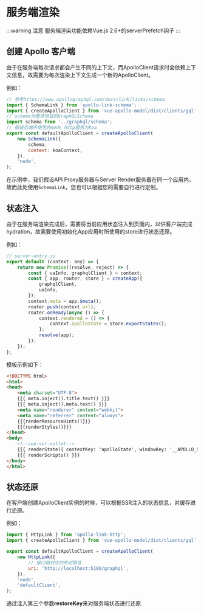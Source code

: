 # 服务端渲染

:::warning 注意
服务端渲染功能依赖Vue.js 2.6+的serverPrefetch钩子
:::

## 创建 Apollo 客户端
由于在服务端每次请求都会产生不同的上下文，而ApolloClient请求时会依赖上下文信息，故需要为每次渲染上下文生成一个新的ApolloClient。

例如：
```javascript
// 参考https://www.apollographql.com/docs/link/links/schema
import { SchemaLink } from 'apollo-link-schema';
import { createApolloClient } from 'vue-apollo-model/dist/clients/gql';
// schema为整体项目的GraphQLSchema
import schema from '../graphql/schema';
// 假设后端所使用的node http服务为koa
export const defaultApolloClient = createApolloClient(
    new SchemaLink({
        schema,
        context: koaContext,
    }),
    'node',
);
```
在示例中，我们假设API Proxy服务器与Server Render服务器在同一个应用内，故而此处使用`SchemaLink`，您也可以根据您的需要自行进行定制。

## 状态注入
由于在服务端渲染完成后，需要将当前应用状态注入到页面内，以供客户端完成hydration，故需要使用初始化App应用时所使用的store进行状态还原。

例如：
```javascript
// server-entry.js
export default (context: any) => {
    return new Promise((resolve, reject) => {
        const { uaInfo, graphqlClient } = context;
        const { app, router, store } = createApp({
            graphqlClient,
            uaInfo,
        });
        context.meta = app.$meta();
        router.push(context.url);
        router.onReady(async () => {
            context.rendered = () => {
                context.apolloState = store.exportStates();
            };
            resolve(app);
        });
    });
};
```
模板示例如下：
```html
<!DOCTYPE html>
<html>
<head>
    <meta charset="UTF-8">
    {{{ meta.inject().title.text() }}}
    {{{ meta.inject().meta.text() }}}
    <meta name="renderer" content="webkit">
    <meta name="referrer" content="always">
    {{{renderResourceHints()}}}
    {{{renderStyles()}}}
</head>
<body>
    <!--vue-ssr-outlet-->
    {{{ renderState({ contextKey: 'apolloState', windowKey: '__APOLLO_STATE__' }) }}}
    {{{ renderScripts() }}}
</body>
</html>

```

## 状态还原
在客户端创建ApolloClient实例的时候，可以根据SSR注入的状态信息，对缓存进行还原。

例如：
```javascript
import { HttpLink } from 'apollo-link-http';
import { createApolloClient } from 'vue-apollo-model/dist/clients/gql';

export const defaultApolloClient = createApolloClient(
    new HttpLink({
        // 接口相对应的绝对路径
        uri: 'http://localhost:5100/graphql',
    }),
    'node',
    'defaultClient',
);
```
通过注入第三个参数**restoreKey**来对服务端状态进行还原



